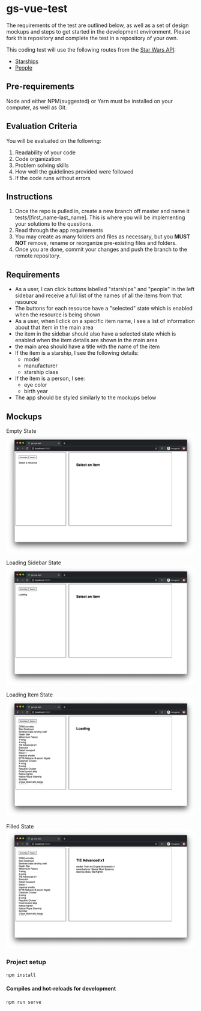 # gs-vue-test

The requirements of the test are outlined below, as well as a set of design mockups and steps to get started in the development environment. Please fork this repository and complete the test in a repository of your own.

This coding test will use the following routes from the [Star Wars API](https://swapi.dev/):
- [Starships](https://swapi.dev/documentation#starships)
- [People](https://swapi.dev/documentation#people)

## Pre-requirements
Node and either NPM(suggested) or Yarn must be installed on your computer, as well as Git.

## Evaluation Criteria
You will be evaluated on the following:
1. Readability of your code
2. Code organization
3. Problem solving skills
4. How well the guidelines provided were followed
5. If the code runs without errors

## Instructions
1. Once the repo is pulled in, create a new branch off master and name it tests/[first_name-last_name]. This is where you will be implementing your solutions to the questions.
2. Read through the app requirements
3. You may create as many folders and files as necessary, but you **MUST NOT** remove, rename or reorganize pre-existing files and folders.
4. Once you are done, commit your changes and push the branch to the remote repository.

## Requirements
- As a user, I can click buttons labelled "starships" and "people" in the left sidebar and receive a full list of the names of all the items from that resource
- The buttons for each resource have a "selected" state which is enabled when the resource is being shown
- As a user, when I click on a specific item name, 
I see a list of information about that item in the main area
- the item in the sidebar should also have a selected state which is enabled when the item details are shown in the main area
- the main area should have a title with the name of the item
- If the item is a starship, I see the following details:
    - model
    - manufacturer
    - starship class
- If the item is a person, I see:
    - eye color
    - birth year
- The app should be styled similarly to the mockups below

## Mockups
Empty State
![Empty State](./public/empty-state.png)

Loading Sidebar State
![Loading Sidebar State](./public/loading-sidebar-state.png)

Loading Item State
![Loading Item State](./public/loading-detail-state.png)

Filled State
![Filled State](./public/filled-state.png)
### Project setup
```
npm install
```

#### Compiles and hot-reloads for development
```
npm run serve
```
